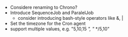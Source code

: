 * Considere renaming to Chrono?
* Introduce SequenceJob and ParalelJob
  - consider introducing bash-style operators like &, |
* Set the timezone for the Cron agent
* support multiple values, e.g. "5,10,15 *", "* */5,10"


